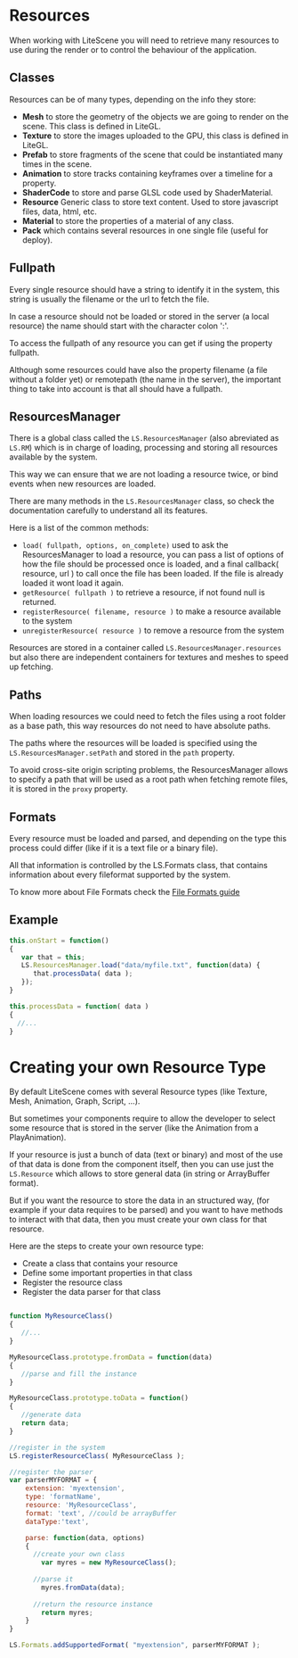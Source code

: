 # Resources #

When working with LiteScene you will need to retrieve many resources to use during the render or to control the behaviour of the application.

## Classes ##

Resources can be of many types, depending on the info they store:

- **Mesh** to store the geometry of the objects we are going to render on the scene. This class is defined in LiteGL.
- **Texture** to store the images uploaded to the GPU, this class is defined in LiteGL.
- **Prefab** to store fragments of the scene that could be instantiated many times in the scene.
- **Animation** to store tracks containing keyframes over a timeline for a property.
- **ShaderCode** to store and parse GLSL code used by ShaderMaterial.
- **Resource** Generic class to store text content. Used to store javascript files, data, html, etc.
- **Material** to store the properties of a material of any class.
- **Pack** which contains several resources in one single file (useful for deploy).

## Fullpath ##

Every single resource should have a string to identify it in the system, this string is usually the filename or the url to fetch the file.

In case a resource should not be loaded or stored in the server (a local resource) the name should start with the character colon ':'.

To access the fullpath of any resource you can get if using the property fullpath.

Although some resources could have also the property filename (a file without a folder yet) or remotepath (the name in the server), the important thing to take into account is that all should have a fullpath.


## ResourcesManager ##

There is a global class called the ```LS.ResourcesManager``` (also abreviated as ```LS.RM```) which is in charge of loading, processing and storing all resources available by the system.

This way we can ensure that we are not loading a resource twice, or bind events when new resources are loaded.

There are many methods in the ```LS.ResourcesManager``` class, so check the documentation carefully to understand all its features.

Here is a list of the common methods:

- ```load( fullpath, options, on_complete)``` used to ask the ResourcesManager to load a resource, you can pass a list of options of how the file should be processed once is loaded, and a final callback( resource, url ) to call once the file has been loaded. If the file is already loaded it wont load it again.
- ```getResource( fullpath )``` to retrieve a resource, if not found null is returned.
- ```registerResource( filename, resource )``` to make a resource available to the system
- ```unregisterResource( resource )``` to remove a resource from the system

Resources are stored in a container called ```LS.ResourcesManager.resources``` but also there are independent containers for textures and meshes to speed up fetching.

## Paths ##

When loading resources we could need to fetch the files using a root folder as a base path, this way resources do not need to have absolute paths.

The paths where the resources will be loaded is specified using the ```LS.ResourcesManager.setPath``` and stored in the ```path``` property.

To avoid cross-site origin scripting problems, the ResourcesManager allows to specify a path that will be used as a root path when fetching remote files, it is stored in the ```proxy``` property.

## Formats ##

Every resource must be loaded and parsed, and depending on the type this process could differ (like if it is a text file or a binary file).

All that information is controlled by the LS.Formats class, that contains information about every fileformat supported by the system.

To know more about File Formats check the [File Formats guide](fileformats.md)

## Example

```js
this.onStart = function()
{
   var that = this;
   LS.ResourcesManager.load("data/myfile.txt", function(data) {
      that.processData( data );
   });
}

this.processData = function( data )
{
  //...
}

```

# Creating your own Resource Type

By default LiteScene comes with several Resource types (like Texture, Mesh, Animation, Graph, Script, ...).

But sometimes your components require to allow the developer to select some resource that is stored in the server (like the Animation from a PlayAnimation).

If your resource is just a bunch of data (text or binary) and most of the use of that data is done from the component itself, then you can use just the ```LS.Resource``` which allows to store general data (in string or ArrayBuffer format).

But if you want the resource to store the data in an structured way, (for example if your data requires to be parsed) and you want to have methods to interact with that data, then you must create your own class for that resource.

Here are the steps to create your own resource type:

- Create a class that contains your resource
- Define some important properties in that class
- Register the resource class
- Register the data parser for that class

```js

function MyResourceClass()
{
   //...
}

MyResourceClass.prototype.fromData = function(data)
{
   //parse and fill the instance
}

MyResourceClass.prototype.toData = function()
{
   //generate data
   return data;
}

//register in the system
LS.registerResourceClass( MyResourceClass );

//register the parser
var parserMYFORMAT = {
	extension: 'myextension',
	type: 'formatName',
	resource: 'MyResourceClass',
	format: 'text', //could be arrayBuffer
	dataType:'text',

	parse: function(data, options)
	{
      //create your own class
		var myres = new MyResourceClass();
      
      //parse it
		myres.fromData(data);
      
      //return the resource instance
		return myres;
	}
}

LS.Formats.addSupportedFormat( "myextension", parserMYFORMAT );

```




